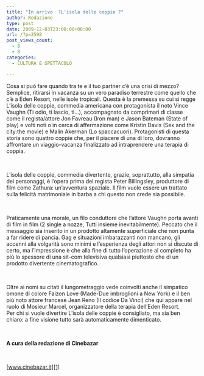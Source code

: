 ```yaml
---
title: "In arrivo  ?L'isola delle coppie ?"
author: Redazione
type: post
date: 2009-12-03T23:00:00+00:00
url: /?p=2598
post_views_count:
  - 8
  - 8
categories:
  - CULTURA E SPETTACOLO

---
```

Cosa si pu&ograve; fare quando tra te e il tuo partner c&rsquo;&egrave; una crisi di mezzo? Semplice, ritirarsi in vacanza su un vero paradiso terrestre come quello che c&rsquo;&egrave; a Eden Resort, nelle isole tropicali. Questa &egrave; la premessa su cui si regge L&rsquo;isola delle coppie, commedia americana con protagonista il noto Vince Vaughn (Ti odio, ti lascio, ti&hellip;), accompagnato da comprimari di classe come il regista/attore Jon Favreau (Iron man) e Jason Bateman (State of play) e volti noti o in cerca di affermazione come Kristin Davis (Sex and the city:the movie) e Malin Akerman (Lo spaccacuori). Protagonisti di questa storia sono quattro coppie che, per il piacere di una di loro, dovranno affrontare un viaggio-vacanza finalizzato ad intraprendere una terapia di coppia.

&nbsp;

L&#8217;isola delle coppie, commedia divertente, grazie, soprattutto, alla simpatia dei personaggi, &egrave; l&rsquo;opera prima del regista Peter Billingsley, produttore di film come Zathura: un&rsquo;avventura spaziale. Il film vuole essere un trattato sulla felicit&agrave; matrimoniale in barba a chi questo non crede sia possibile.

&nbsp;

Praticamente una morale, un filo conduttore che l&rsquo;attore Vaughn porta avanti di film in film (2 single a nozze, Tutti insieme inevitabilmente). Peccato che il messaggio sia inserito in un prodotto altamente superficiale che non punta a far ridere di pancia. Gag e situazioni imbarazzanti non mancano, gli accenni alla volgarit&agrave; sono minimi e l&rsquo;esperienza degli attori non si discute di certo, ma l&rsquo;impressione &egrave; che alla fine di tutto l&rsquo;operazione al completo ha pi&ugrave; lo spessore di una sit-com televisiva qualsiasi piuttosto che di un prodotto divertente cinematografico.

&nbsp;

Oltre ai nomi su citati il lungometraggio vede coinvolti anche il simpatico omone di colore Faizon Love (Made-Due imbroglioni a New York) e il ben pi&ugrave; noto attore francese Jean Reno (Il codice Da Vinci) che qui appare nel ruolo di Mosieur Marcel, organizzatore della terapia dell&rsquo;Eden Resort.  
Per chi si vuole divertire L&rsquo;isola delle coppie &egrave; consigliato, ma sia ben chiaro: a fine visione tutto sar&agrave; automaticamente dimenticato.

&nbsp;

**A cura della redazione di Cinebazar**

&nbsp;

[www.cinebazar.it][1]

 [1]: https://www.cinebazar.it